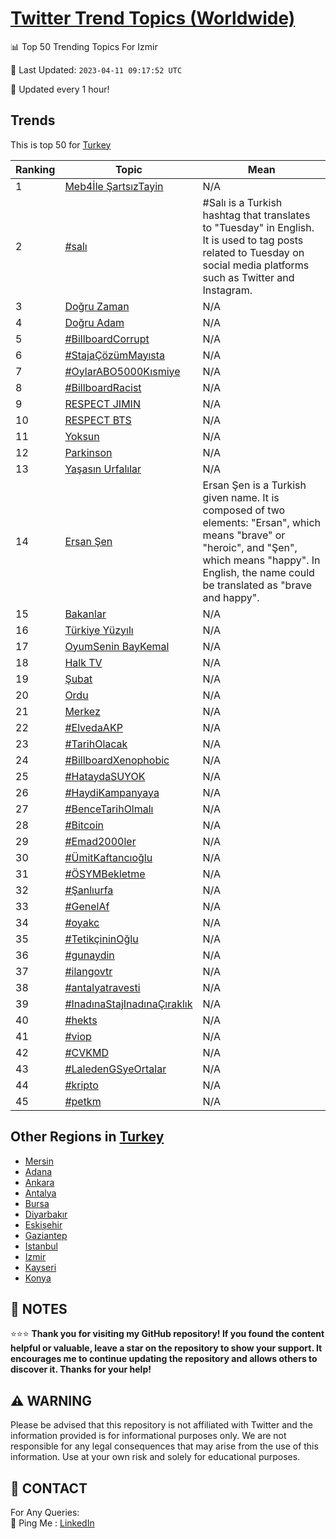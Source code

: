 [Twitter Trend Topics (Worldwide)](https://github.com/ErcinDedeoglu/Twitter-Trend-Topics)
==========


📊 Top 50 Trending Topics For Izmir

📆 Last Updated: `2023-04-11 09:17:52 UTC`

🔧 Updated every 1 hour!


## Trends

This is top 50 for [Turkey](</Turkey>)

| Ranking | Topic | Mean |
| ------- | ------------ | ------------ |
| 1 | [Meb4İle ŞartsızTayin](http://twitter.com/search?q=Meb4%c4%b0le+%c5%9earts%c4%b1zTayin) | N/A |
| 2 | [#salı](http://twitter.com/search?q=%23sal%c4%b1) | #Salı is a Turkish hashtag that translates to "Tuesday" in English. It is used to tag posts related to Tuesday on social media platforms such as Twitter and Instagram. |
| 3 | [Doğru Zaman](http://twitter.com/search?q=Do%c4%9fru+Zaman) | N/A |
| 4 | [Doğru Adam](http://twitter.com/search?q=Do%c4%9fru+Adam) | N/A |
| 5 | [#BillboardCorrupt](http://twitter.com/search?q=%23BillboardCorrupt) | N/A |
| 6 | [#StajaÇözümMayısta](http://twitter.com/search?q=%23Staja%c3%87%c3%b6z%c3%bcmMay%c4%b1sta) | N/A |
| 7 | [#OylarABO5000Kısmiye](http://twitter.com/search?q=%23OylarABO5000K%c4%b1smiye) | N/A |
| 8 | [#BillboardRacist](http://twitter.com/search?q=%23BillboardRacist) | N/A |
| 9 | [RESPECT JIMIN](http://twitter.com/search?q=RESPECT+JIMIN) | N/A |
| 10 | [RESPECT BTS](http://twitter.com/search?q=RESPECT+BTS) | N/A |
| 11 | [Yoksun](http://twitter.com/search?q=Yoksun) | N/A |
| 12 | [Parkinson](http://twitter.com/search?q=Parkinson) | N/A |
| 13 | [Yaşasın Urfalılar](http://twitter.com/search?q=Ya%c5%9fas%c4%b1n+Urfal%c4%b1lar) | N/A |
| 14 | [Ersan Şen](http://twitter.com/search?q=Ersan+%c5%9een) | Ersan Şen is a Turkish given name. It is composed of two elements: "Ersan", which means "brave" or "heroic", and "Şen", which means "happy". In English, the name could be translated as "brave and happy". |
| 15 | [Bakanlar](http://twitter.com/search?q=Bakanlar) | N/A |
| 16 | [Türkiye Yüzyılı](http://twitter.com/search?q=T%c3%bcrkiye+Y%c3%bczy%c4%b1l%c4%b1) | N/A |
| 17 | [OyumSenin BayKemal](http://twitter.com/search?q=OyumSenin+BayKemal) | N/A |
| 18 | [Halk TV](http://twitter.com/search?q=Halk+TV) | N/A |
| 19 | [Şubat](http://twitter.com/search?q=%c5%9eubat) | N/A |
| 20 | [Ordu](http://twitter.com/search?q=Ordu) | N/A |
| 21 | [Merkez](http://twitter.com/search?q=Merkez) | N/A |
| 22 | [#ElvedaAKP](http://twitter.com/search?q=%23ElvedaAKP) | N/A |
| 23 | [#TarihOlacak](http://twitter.com/search?q=%23TarihOlacak) | N/A |
| 24 | [#BillboardXenophobic](http://twitter.com/search?q=%23BillboardXenophobic) | N/A |
| 25 | [#HataydaSUYOK](http://twitter.com/search?q=%23HataydaSUYOK) | N/A |
| 26 | [#HaydiKampanyaya](http://twitter.com/search?q=%23HaydiKampanyaya) | N/A |
| 27 | [#BenceTarihOlmalı](http://twitter.com/search?q=%23BenceTarihOlmal%c4%b1) | N/A |
| 28 | [#Bitcoin](http://twitter.com/search?q=%23Bitcoin) | N/A |
| 29 | [#Emad2000ler](http://twitter.com/search?q=%23Emad2000ler) | N/A |
| 30 | [#ÜmitKaftancıoğlu](http://twitter.com/search?q=%23%c3%9cmitKaftanc%c4%b1o%c4%9flu) | N/A |
| 31 | [#ÖSYMBekletme](http://twitter.com/search?q=%23%c3%96SYMBekletme) | N/A |
| 32 | [#Şanlıurfa](http://twitter.com/search?q=%23%c5%9eanl%c4%b1urfa) | N/A |
| 33 | [#GenelAf](http://twitter.com/search?q=%23GenelAf) | N/A |
| 34 | [#oyakc](http://twitter.com/search?q=%23oyakc) | N/A |
| 35 | [#TetikçininOğlu](http://twitter.com/search?q=%23Tetik%c3%a7ininO%c4%9flu) | N/A |
| 36 | [#gunaydin](http://twitter.com/search?q=%23gunaydin) | N/A |
| 37 | [#ilangovtr](http://twitter.com/search?q=%23ilangovtr) | N/A |
| 38 | [#antalyatravesti](http://twitter.com/search?q=%23antalyatravesti) | N/A |
| 39 | [#InadınaStajInadınaÇıraklık](http://twitter.com/search?q=%23Inad%c4%b1naStajInad%c4%b1na%c3%87%c4%b1rakl%c4%b1k) | N/A |
| 40 | [#hekts](http://twitter.com/search?q=%23hekts) | N/A |
| 41 | [#viop](http://twitter.com/search?q=%23viop) | N/A |
| 42 | [#CVKMD](http://twitter.com/search?q=%23CVKMD) | N/A |
| 43 | [#LaledenGSyeOrtalar](http://twitter.com/search?q=%23LaledenGSyeOrtalar) | N/A |
| 44 | [#kripto](http://twitter.com/search?q=%23kripto) | N/A |
| 45 | [#petkm](http://twitter.com/search?q=%23petkm) | N/A |



## Other Regions in [Turkey](</Turkey>)

* [Mersin](</Turkey/Mersin.md>)
* [Adana](</Turkey/Adana.md>)
* [Ankara](</Turkey/Ankara.md>)
* [Antalya](</Turkey/Antalya.md>)
* [Bursa](</Turkey/Bursa.md>)
* [Diyarbakır](</Turkey/Diyarbakır.md>)
* [Eskişehir](</Turkey/Eskişehir.md>)
* [Gaziantep](</Turkey/Gaziantep.md>)
* [Istanbul](</Turkey/Istanbul.md>)
* [Izmir](</Turkey/Izmir.md>)
* [Kayseri](</Turkey/Kayseri.md>)
* [Konya](</Turkey/Konya.md>)



## 📝 NOTES

⭐⭐⭐ **Thank you for visiting my GitHub repository! If you found the content helpful or valuable, leave a star on the repository to show your support. It encourages me to continue updating the repository and allows others to discover it. Thanks for your help!**


## ⚠️ WARNING

Please be advised that this repository is not affiliated with Twitter and the information provided is for informational purposes only. We are not responsible for any legal consequences that may arise from the use of this information. Use at your own risk and solely for educational purposes.


## 📨 CONTACT

 For Any Queries:  
            🏓 Ping Me : [LinkedIn](https://www.linkedin.com/in/ercindedeoglu/)
